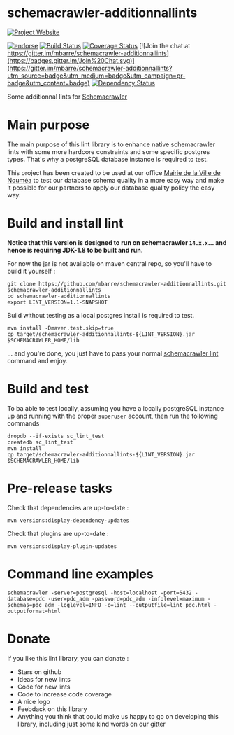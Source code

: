 # schemacrawler-additionnallints
[![Project Website](https://img.shields.io/badge/Project%20Website-Additionnal%20Lints-7f3692.svg)](http://mbarre.github.io/schemacrawler-additionnallints/)

[![endorse](https://api.coderwall.com/mbarre/endorsecount.svg)](https://coderwall.com/mbarre)
[![Build Status](https://travis-ci.org/mbarre/schemacrawler-additionnallints.svg?branch=master)](https://travis-ci.org/mbarre/schemacrawler-additionnallints) [![Coverage Status](https://coveralls.io/repos/mbarre/schemacrawler-additionnallints/badge.png?branch=master&service=github)](https://coveralls.io/github/mbarre/schemacrawler-additionnallints?branch=master) [![Join the chat at https://gitter.im/mbarre/schemacrawler-additionnallints](https://badges.gitter.im/Join%20Chat.svg)](https://gitter.im/mbarre/schemacrawler-additionnallints?utm_source=badge&utm_medium=badge&utm_campaign=pr-badge&utm_content=badge)
[![Dependency Status](https://www.versioneye.com/user/projects/56b9a580e8833700367b30e2/badge.svg?style=flat)](https://www.versioneye.com/user/projects/56b9a580e8833700367b30e2)

Some additionnal lints for [Schemacrawler](http://sualeh.github.io/SchemaCrawler/)

# Main purpose

The main purpose of this lint library is to enhance native schemacrawler lints
with some more hardcore constraints and some specific postgres types. That's
why a postgreSQL database instance is required to test.

This project has been created to be used at our office
[Mairie de la Ville de Nouméa](http://www.noumea.nc/) to test our database
schema quality in a more easy way and make it possible for our partners to
apply our database quality policy the easy way.


# Build and install lint

**Notice that this version is designed to run on schemacrawler `14.x.x`...
and hence is requiring JDK-1.8 to be built and run.**

For now the jar is not available on maven central repo, so you'll have to build it yourself :

    git clone https://github.com/mbarre/schemacrawler-additionnallints.git schemacrawler-additionnallints
    cd schemacrawler-additionnallints
    export LINT_VERSION=1.1-SNAPSHOT

Build without testing as a local postgres install is required to test.

    mvn install -Dmaven.test.skip=true
    cp target/schemacrawler-additionnallints-${LINT_VERSION}.jar $SCHEMACRAWLER_HOME/lib

... and you're done, you just have to pass your
normal  [schemacrawler lint](http://sualeh.github.io/SchemaCrawler/lint.html)
command and enjoy.

# Build and test

To ba able to test locally, assuming you have a locally postgreSQL instance
up and running with the proper `superuser` account, then run the following
commands

    dropdb --if-exists sc_lint_test
    createdb sc_lint_test
    mvn install
    cp target/schemacrawler-additionnallints-${LINT_VERSION}.jar $SCHEMACRAWLER_HOME/lib

# Pre-release tasks

Check that dependencies are up-to-date :

    mvn versions:display-dependency-updates

Check that plugins are up-to-date :

    mvn versions:display-plugin-updates

# Command line examples

    schemacrawler -server=postgresql -host=localhost -port=5432 -database=pdc -user=pdc_adm -password=pdc_adm -infolevel=maximum -schemas=pdc_adm -loglevel=INFO -c=lint --outputfile=lint_pdc.html -outputformat=html

# Donate


If you like this lint library, you can donate :

* Stars on github
* Ideas for new lints
* Code for new lints
* Code to increase code coverage
* A nice logo
* Feebdack on this library
* Anything you think that could make us happy to go on developing this library,
including just some kind words on our gitter
